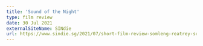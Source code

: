 ```yaml
---
title: 'Sound of the Night'
type: film review
date: 30 Jul 2021
externalSiteName: SINdie
url: https://www.sindie.sg/2021/07/short-film-review-somleng-reatrey-sound.html
---
```

